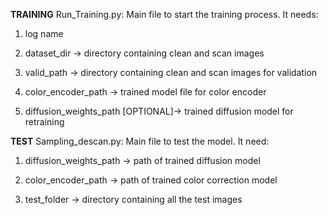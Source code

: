 **TRAINING** 
Run_Training.py: Main file to start the training process. It needs:
1. log name
   
2. dataset_dir -> directory containing clean and scan images
3. valid_path -> directory containing clean and scan images for validation
4. color_encoder_path -> trained model file for color encoder
5. diffusion_weights_path [OPTIONAL]-> trained diffusion model for retraining

**TEST**
Sampling_descan.py: Main file to test the model. It need: 
1. diffusion_weights_path -> path of trained diffusion model

2. color_encoder_path -> path of trained color correction model
3. test_folder -> directory containing all the test images
                
